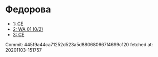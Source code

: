 # Федорова
- [1: CE](1.md)
- [2: WA 01 (0/2)](2.md)
- [3: CE](3.md)

Commit: 445f9a44ca71252d523a5d880680667f4699c120
 fetched at: 20201103-151757
